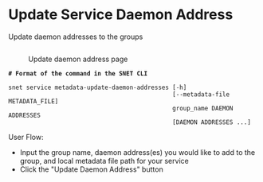 # Update Service Daemon Address

Update daemon addresses to the groups

<figure><img src="../../../../.gitbook/assets/Screenshot 2024-08-17 at 6.04.21 PM.png" alt=""><figcaption><p>Update daemon address page</p></figcaption></figure>

<pre class="language-bash"><code class="lang-bash"><strong># Format of the command in the SNET CLI
</strong>
snet service metadata-update-daemon-addresses [-h]
                                              [--metadata-file METADATA_FILE]
                                              group_name DAEMON ADDRESSES
                                              [DAEMON ADDRESSES ...]
</code></pre>

User Flow:

* Input the group name, daemon address(es) you would like to add to the group, and local metadata file path for your service&#x20;
* Click the "Update Daemon Address" button
